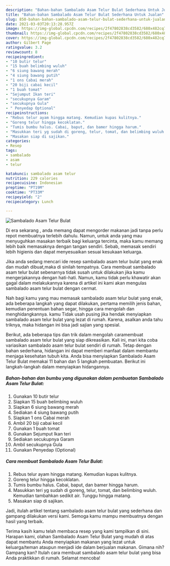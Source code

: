 ```yaml
---
description: "Bahan-bahan Sambalado Asam Telur Bulat Sederhana Untuk Jualan"
title: "Bahan-bahan Sambalado Asam Telur Bulat Sederhana Untuk Jualan"
slug: 850-bahan-bahan-sambalado-asam-telur-bulat-sederhana-untuk-jualan
date: 2021-03-03T20:13:28.957Z
image: https://img-global.cpcdn.com/recipes/2f47802838cd3582/680x482cq70/sambalado-asam-telur-bulat-foto-resep-utama.jpg
thumbnail: https://img-global.cpcdn.com/recipes/2f47802838cd3582/680x482cq70/sambalado-asam-telur-bulat-foto-resep-utama.jpg
cover: https://img-global.cpcdn.com/recipes/2f47802838cd3582/680x482cq70/sambalado-asam-telur-bulat-foto-resep-utama.jpg
author: Gilbert Page
ratingvalue: 3.2
reviewcount: 8
recipeingredient:
- "10 butir telur"
- "15 buah belimbing wuluh"
- "6 siung bawang merah"
- "4 siung bawang putih"
- "1 ons Cabai merah"
- "20 biji cabai kecil"
- "1 buah tomat"
- "Sejumput Ikan teri"
- "secukupnya Garam"
- "secukupnya Gula"
- " Penyedap Optional"
recipeinstructions:
- "Rebus telur ayam hingga matang. Kemudian kupas kulitnya."
- "Goreng telur hingga kecoklatan."
- "Tumis bumbu halus. Cabai, baput, dan bamer hingga harum."
- "Masukkan teri yg sudah di goreng, telur, tomat, dan belimbing wuluh. Kemudian tambahkan sedikit air. Tunggu hingga matang."
- "Masakan siap di sajikan."
categories:
- Resep
tags:
- sambalado
- asam
- telur

katakunci: sambalado asam telur 
nutrition: 229 calories
recipecuisine: Indonesian
preptime: "PT19M"
cooktime: "PT33M"
recipeyield: "2"
recipecategory: Lunch

---
```



![Sambalado Asam Telur Bulat](https://img-global.cpcdn.com/recipes/2f47802838cd3582/680x482cq70/sambalado-asam-telur-bulat-foto-resep-utama.jpg)

Di era  sekarang , anda memang dapat mengorder makanan jadi tanpa perlu repot membuatnya terlebih dahulu. Namun, untuk anda yang mau menyuguhkan masakan terbaik bagi keluarga tercinta, maka kamu memang lebih baik memasaknya dengan tangan sendiri. Sebab, memasak sendiri lebih higienis dan dapat menyesuaikan sesuai kesukaan keluarga.

Jika anda sedang mencari ide resep sambalado asam telur bulat yang enak dan mudah dibuat,maka di sinilah tempatnya. Cara membuat sambalado asam telur bulat  sebenarnya tidak susah untuk dilakukan jika kamu mengerjakannya dengan hati-hati. Namun, kamu tidak perlu khawatir akan gagal dalam melakukannya 
karena di artikel ini kami akan mengulas sambalado asam telur bulat dengan cermat.  



Nah bagi kamu yang mau memasak sambalado asam telur bulat yang enak, ada beberapa langkah yang dapat dilakukan, pertama memilih jenis bahan, kemudian penentuan bahan segar, hingga cara mengolah dan menghidangkannya. kamu Tidak usah pusing jika hendak menyiapkan sambalado asam telur bulat yang lezat di rumah. Karena, asalkan anda  tahu triknya, maka hidangan ini bisa jadi sajian yang spesial.

Berikut, ada beberapa tips dan trik dalam mengolah caramembuat sambalado asam telur bulat yang siap dikreasikan. Kali ini, mari kita coba variasikan sambalado asam telur bulat sendiri di rumah. Tetap dengan bahan sederhana, hidangan ini dapat memberi manfaat dalam membantu menjaga kesehatan tubuh kita. Anda bisa menyiapkan Sambalado Asam Telur Bulat memakai 11 bahan dan 5 langkah pembuatan. Berikut ini langkah-langkah dalam menyiapkan hidangannya.

<!--inarticleads1-->

##### Bahan-bahan dan bumbu yang digunakan dalam pembuatan Sambalado Asam Telur Bulat:

1. Gunakan 10 butir telur
1. Siapkan 15 buah belimbing wuluh
1. Siapkan 6 siung bawang merah
1. Sediakan 4 siung bawang putih
1. Siapkan 1 ons Cabai merah
1. Ambil 20 biji cabai kecil
1. Gunakan 1 buah tomat
1. Gunakan Sejumput Ikan teri
1. Sediakan secukupnya Garam
1. Ambil secukupnya Gula
1. Gunakan  Penyedap (Optional)




<!--inarticleads2-->

##### Cara membuat Sambalado Asam Telur Bulat:

1. Rebus telur ayam hingga matang. Kemudian kupas kulitnya.
1. Goreng telur hingga kecoklatan.
1. Tumis bumbu halus. Cabai, baput, dan bamer hingga harum.
1. Masukkan teri yg sudah di goreng, telur, tomat, dan belimbing wuluh. Kemudian tambahkan sedikit air. Tunggu hingga matang.
1. Masakan siap di sajikan.




Jadi, itulah artikel tentang  sambalado asam telur bulat  yang sederhana dan gampang dilakukan versi kami. Semoga kamu mampu membuatnya dengan hasil yang terbaik. 

Terima kasih kamu telah membaca resep yang kami tampilkan di sini. Harapan kami, olahan  Sambalado Asam Telur Bulat yang mudah di atas dapat membantu Anda menyiapkan makanan yang lezat untuk keluarga/teman ataupun menjadi ide dalam berjualan makanan. Gimana nih? Gampang kan? Itulah cara membuat sambalado asam telur bulat yang bisa Anda praktikkan di rumah. Selamat mencoba!

